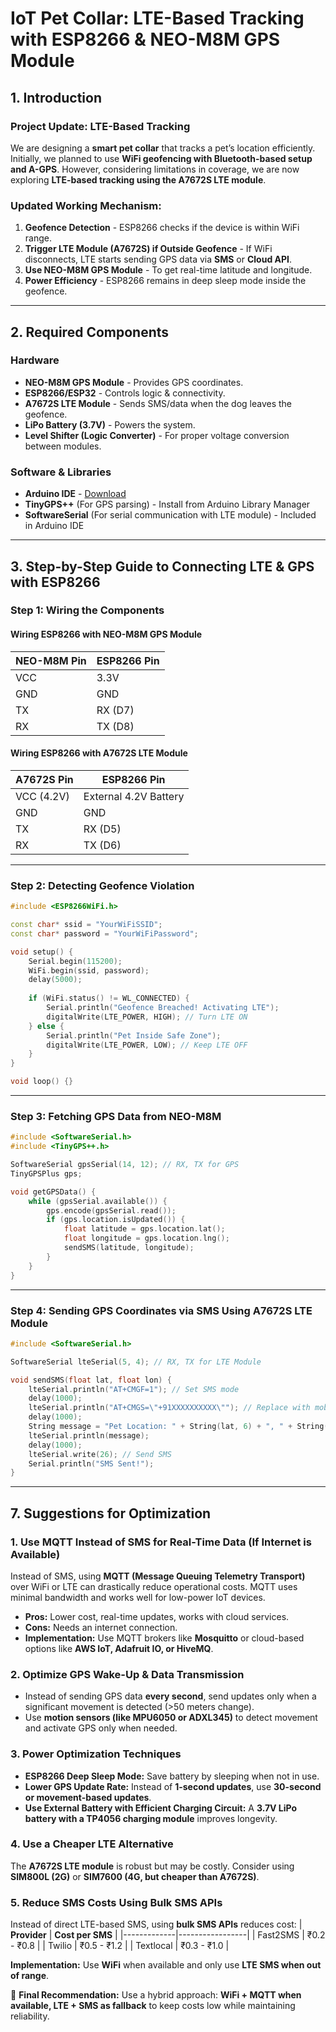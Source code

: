 # **IoT Pet Collar: LTE-Based Tracking with ESP8266 & NEO-M8M GPS Module**

## **1. Introduction**

### **Project Update: LTE-Based Tracking**

We are designing a **smart pet collar** that tracks a pet’s location efficiently. Initially, we planned to use **WiFi geofencing with Bluetooth-based setup and A-GPS**. However, considering limitations in coverage, we are now exploring **LTE-based tracking using the A7672S LTE module**.

### **Updated Working Mechanism:**
1. **Geofence Detection** - ESP8266 checks if the device is within WiFi range.
2. **Trigger LTE Module (A7672S) if Outside Geofence** - If WiFi disconnects, LTE starts sending GPS data via **SMS** or **Cloud API**.
3. **Use NEO-M8M GPS Module** - To get real-time latitude and longitude.
4. **Power Efficiency** - ESP8266 remains in deep sleep mode inside the geofence.

---

## **2. Required Components**

### **Hardware**

- **NEO-M8M GPS Module** - Provides GPS coordinates.
- **ESP8266/ESP32** - Controls logic & connectivity.
- **A7672S LTE Module** - Sends SMS/data when the dog leaves the geofence.
- **LiPo Battery (3.7V)** - Powers the system.
- **Level Shifter (Logic Converter)** - For proper voltage conversion between modules.

### **Software & Libraries**

- **Arduino IDE** - [Download](https://www.arduino.cc/en/software)
- **TinyGPS++** (For GPS parsing) - Install from Arduino Library Manager
- **SoftwareSerial** (For serial communication with LTE module) - Included in Arduino IDE

---

## **3. Step-by-Step Guide to Connecting LTE & GPS with ESP8266**

### **Step 1: Wiring the Components**

#### **Wiring ESP8266 with NEO-M8M GPS Module**
| **NEO-M8M Pin** | **ESP8266 Pin** |
|-----------------|-----------------|
| VCC            | 3.3V             |
| GND            | GND              |
| TX             | RX (D7)          |
| RX             | TX (D8)          |

#### **Wiring ESP8266 with A7672S LTE Module**
| **A7672S Pin** | **ESP8266 Pin** |
|---------------|----------------|
| VCC (4.2V)   | External 4.2V Battery |
| GND          | GND           |
| TX           | RX (D5)       |
| RX           | TX (D6)       |

---

### **Step 2: Detecting Geofence Violation**

```cpp
#include <ESP8266WiFi.h>

const char* ssid = "YourWiFiSSID";
const char* password = "YourWiFiPassword";

void setup() {
    Serial.begin(115200);
    WiFi.begin(ssid, password);
    delay(5000);
    
    if (WiFi.status() != WL_CONNECTED) {
        Serial.println("Geofence Breached! Activating LTE");
        digitalWrite(LTE_POWER, HIGH); // Turn LTE ON
    } else {
        Serial.println("Pet Inside Safe Zone");
        digitalWrite(LTE_POWER, LOW); // Keep LTE OFF
    }
}

void loop() {}
```

---

### **Step 3: Fetching GPS Data from NEO-M8M**

```cpp
#include <SoftwareSerial.h>
#include <TinyGPS++.h>

SoftwareSerial gpsSerial(14, 12); // RX, TX for GPS
TinyGPSPlus gps;

void getGPSData() {
    while (gpsSerial.available()) {
        gps.encode(gpsSerial.read());
        if (gps.location.isUpdated()) {
            float latitude = gps.location.lat();
            float longitude = gps.location.lng();
            sendSMS(latitude, longitude);
        }
    }
}
```

---

### **Step 4: Sending GPS Coordinates via SMS Using A7672S LTE Module**

```cpp
#include <SoftwareSerial.h>

SoftwareSerial lteSerial(5, 4); // RX, TX for LTE Module

void sendSMS(float lat, float lon) {
    lteSerial.println("AT+CMGF=1"); // Set SMS mode
    delay(1000);
    lteSerial.println("AT+CMGS=\"+91XXXXXXXXXX\""); // Replace with mobile number
    delay(1000);
    String message = "Pet Location: " + String(lat, 6) + ", " + String(lon, 6);
    lteSerial.println(message);
    delay(1000);
    lteSerial.write(26); // Send SMS
    Serial.println("SMS Sent!");
}
```

---

## **7. Suggestions for Optimization**

### **1. Use MQTT Instead of SMS for Real-Time Data (If Internet is Available)**
Instead of SMS, using **MQTT (Message Queuing Telemetry Transport)** over WiFi or LTE can drastically reduce operational costs. MQTT uses minimal bandwidth and works well for low-power IoT devices.
- **Pros:** Lower cost, real-time updates, works with cloud services.
- **Cons:** Needs an internet connection.
- **Implementation:** Use MQTT brokers like **Mosquitto** or cloud-based options like **AWS IoT, Adafruit IO, or HiveMQ**.

### **2. Optimize GPS Wake-Up & Data Transmission**
- Instead of sending GPS data **every second**, send updates only when a significant movement is detected (>50 meters change).
- Use **motion sensors (like MPU6050 or ADXL345)** to detect movement and activate GPS only when needed.

### **3. Power Optimization Techniques**
- **ESP8266 Deep Sleep Mode:** Save battery by sleeping when not in use.
- **Lower GPS Update Rate:** Instead of **1-second updates**, use **30-second or movement-based updates**.
- **Use External Battery with Efficient Charging Circuit:** A **3.7V LiPo battery with a TP4056 charging module** improves longevity.

### **4. Use a Cheaper LTE Alternative**
The **A7672S LTE module** is robust but may be costly. Consider using **SIM800L (2G)** or **SIM7600 (4G, but cheaper than A7672S)**.

### **5. Reduce SMS Costs Using Bulk SMS APIs**
Instead of direct LTE-based SMS, using **bulk SMS APIs** reduces cost:
| **Provider** | **Cost per SMS** |
|-------------|-----------------|
| Fast2SMS   | ₹0.2 - ₹0.8      |
| Twilio     | ₹0.5 - ₹1.2      |
| Textlocal  | ₹0.3 - ₹1.0      |

**Implementation:**
Use **WiFi** when available and only use **LTE SMS when out of range**.

🚀 **Final Recommendation:** Use a hybrid approach: **WiFi + MQTT when available, LTE + SMS as fallback** to keep costs low while maintaining reliability.

